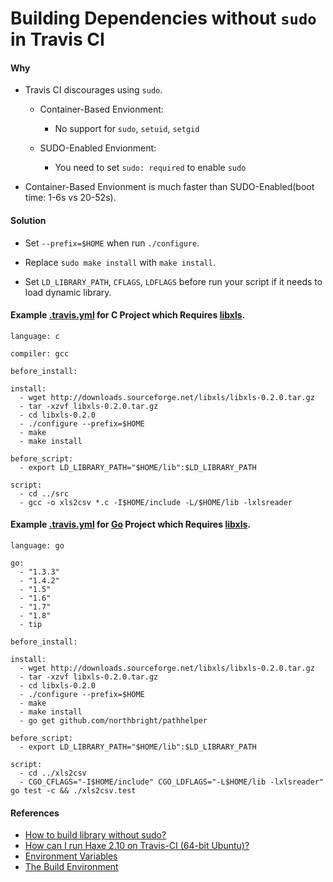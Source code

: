 # Building Dependencies without `sudo` in Travis CI

#### Why
* Travis CI discourages using `sudo`.
  * Container-Based Envionment:
    * No support for `sudo`, `setuid`, `setgid`

  * SUDO-Enabled Envionment:
    * You need to set `sudo: required` to enable `sudo`

* Container-Based Envionment is much faster than SUDO-Enabled(boot time: 1-6s vs 20-52s).

#### Solution

* Set `--prefix=$HOME` when run `./configure`.

* Replace `sudo make install` with `make install`.

* Set `LD_LIBRARY_PATH`, `CFLAGS`, `LDFLAGS` before run your script if it needs to load dynamic library.

#### Example [.travis.yml](https://github.com/northbright/xls2csv/blob/master/.travis.yml) for C Project which Requires [libxls](http://libxls.sourceforge.net/).

    language: c

    compiler: gcc

    before_install:

    install:
      - wget http://downloads.sourceforge.net/libxls/libxls-0.2.0.tar.gz
      - tar -xzvf libxls-0.2.0.tar.gz
      - cd libxls-0.2.0
      - ./configure --prefix=$HOME
      - make
      - make install

    before_script:
      - export LD_LIBRARY_PATH="$HOME/lib":$LD_LIBRARY_PATH

    script:
      - cd ../src
      - gcc -o xls2csv *.c -I$HOME/include -L/$HOME/lib -lxlsreader

#### Example [.travis.yml](https://github.com/northbright/xls2csv-go/blob/master/.travis.yml) for [Go](https://golang.org) Project which Requires [libxls](http://libxls.sourceforge.net/).

    language: go

    go:
      - "1.3.3"
      - "1.4.2"
      - "1.5"
      - "1.6"
      - "1.7"
      - "1.8"
      - tip

    before_install:

    install:
      - wget http://downloads.sourceforge.net/libxls/libxls-0.2.0.tar.gz
      - tar -xzvf libxls-0.2.0.tar.gz
      - cd libxls-0.2.0
      - ./configure --prefix=$HOME
      - make
      - make install
      - go get github.com/northbright/pathhelper

    before_script:
      - export LD_LIBRARY_PATH="$HOME/lib":$LD_LIBRARY_PATH

    script:
      - cd ../xls2csv
      - CGO_CFLAGS="-I$HOME/include" CGO_LDFLAGS="-L$HOME/lib -lxlsreader" go test -c && ./xls2csv.test


#### References
* [How to build library without sudo?](http://www.howtobuildsoftware.com/index.php/how-do/bSGZ/ld-travis-ci-configure-travis-how-to-build-library-without-sudo)
* [How can I run Haxe 2.10 on Travis-CI (64-bit Ubuntu)?](http://stackoverflow.com/questions/27137351/how-can-i-run-haxe-2-10-on-travis-ci-64-bit-ubuntu)
* [Environment Variables](https://docs.travis-ci.com/user/environment-variables/)
* [The Build Environment](https://docs.travis-ci.com/user/ci-environment/)
